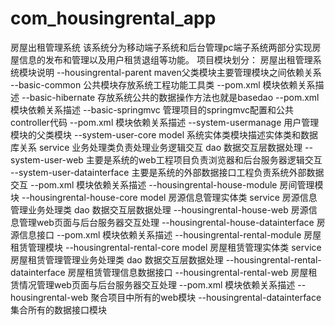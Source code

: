 # com_housingrental_app
房屋出租管理系统
该系统分为移动端子系统和后台管理pc端子系统两部分实现房屋信息的发布和管理以及用户租赁退组等功能。
项目模块划分：
房屋出租管理系统模块说明
--housingrental-parent maven父类模块主要管理模块之间依赖关系
    --basic-common 公共模块存放系统工程功能工具类
        --pom.xml 模块依赖关系描述
    --basic-hibernate 存放系统公共的数据操作方法也就是basedao
        --pom.xml 模块依赖关系描述
    --basic-springmvc 管理项目的springmvc配置和公共controller代码
        --pom.xml 模块依赖关系描述
    --system-usermanage 用户管理模块的父类模块
        --system-user-core 
                model 系统实体类模块描述实体类和数据库关系
                service 业务处理类负责处理业务逻辑交互
                dao 数据交互层数据处理
        --system-user-web 主要是系统的web工程项目负责浏览器和后台服务器逻辑交互
        --system-user-datainterface 主要是系统的外部数据接口工程负责系统外部数据交互
        --pom.xml  模块依赖关系描述
    --housingrental-house-module 房间管理模块
        --housingrental-house-core 
            model 房源信息管理实体类
            service 房源信息管理业务处理类
            dao 数据交互层数据处理
        --housingrental-house-web 房源信息管理web页面与后台服务器交互处理
        --housingrental-house-datainterface 房源信息接口
        --pom.xml 模块依赖关系描述
    --housingrental-rental-module 房屋租赁管理模块
        --housingrental-rental-core 
            model 房屋租赁管理实体类
            service 房屋租赁管理管理业务处理类
            dao 数据交互层数据处理
        --housingrental-rental-datainterface 房屋租赁管理信息数据接口
        --housingrental-rental-web 房屋租赁情况管理web页面与后台服务器交互处理
        --pom.xml 模块依赖关系描述
    --housingrental-web 聚合项目中所有的web模块
    --housingrental-datainterface 集合所有的数据接口模块
